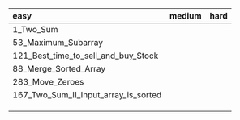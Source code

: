 | easy                                 | medium | hard |
| :----------------------------------- | ------ | ---- |
| 1_Two_Sum                            |        |      |
| 53_Maximum_Subarray                  |        |      |
| 121_Best_time_to_sell_and_buy_Stock  |        |      |
| 88_Merge_Sorted_Array                |        |      |
| 283_Move_Zeroes                      |        |      |
| 167_Two_Sum_II_Input_array_is_sorted |        |      |
|                                      |        |      |
|                                      |        |      |
|                                      |        |      |




